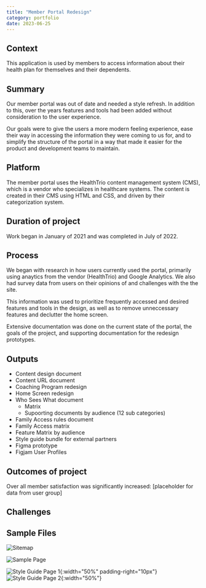 ```yaml
---
title: "Member Portal Redesign"
category: portfolio
date: 2023-06-25
---
```


## Context

This application is used by members to access information about their health plan for themselves and their dependents.

## Summary

Our member portal was out of date and needed a style refresh. In addition to this, over the years features and tools had been added without consideration to the user experience.

Our goals were to give the users a more modern feeling experience, ease their way in accessing the information they were coming to us for, and to simplify the structure of the portal in a way that made it easier for the product and development teams to maintain.


## Platform

The member portal uses the HealthTrio content management system (CMS), which is a vendor who specializes in healthcare systems. The content is created in their CMS using HTML and CSS, and driven by their categorization system.

## Duration of project

Work began in January of 2021 and was completed in July of 2022.

## Process

We began with research in how users currently used the portal, primarily using anaytics from the vendor (HealthTrio) and Google Analytics. We also had survey data from  users on their opinions of and challenges with the the site.

This information was used to prioritize frequently accessed and desired features and tools in the design, as well as to remove unneccessary features and declutter the home screen.

Extensive documentation was done on the current state of the portal, the goals of the project, and supporting documentation for the redesign prototypes.

## Outputs

- Content design document
- Content URL document
- Coaching Program redesign
- Home Screen redesign
- Who Sees What document
	- Matrix
	- Supoorting documents by audience (12 sub categories)
- Family Access rules document
- Family Access matrix
- Feature Matrix by audience
- Style guide bundle for external partners
- Figma prototype
- Figjam User Profiles

## Outcomes of project

Over all member satisfaction was significantly increased: [placeholder for data from user group]


## Challenges


## Sample Files

![Sitemap](/assets/img/member-portal-redesign-sitemap.png)

![Sample Page](/assets/img/member-portal-redesign-health-coaching.png)

![Style Guide Page 1](/assets/img/member-portal-redesign-vendor-style-guide-page1.png){:width="50%" padding-right="10px"}
![Style Guide Page 2](/assets/img/member-portal-redesign-vendor-style-guide-page2.png){:width="50%"} 